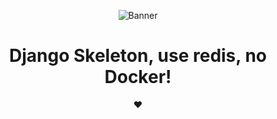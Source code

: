<p align="center">
  <span><img src="https://github.com/edisonlee55/edisonlee55/raw/master/kita-ikuyo-rap.webp" alt="Banner"></span>
</p>
 
<h1 align="center">Django Skeleton, use redis, no Docker!</h1>

<p align="center">❤️</p>